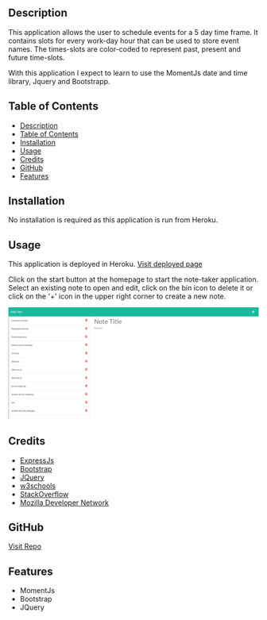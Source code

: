 ## <Note-Taker>

## Description

This application allows the user to schedule events for a 5 day time frame. It contains slots for every work-day hour that can be used to store event names.
The times-slots are color-coded to represent past, present and future time-slots.

With this application I expect to learn to use the MomentJs date and time library, Jquery and Bootstrapp.


## Table of Contents

  - [Description](#description)
  - [Table of Contents](#table-of-contents)
  - [Installation](#installation)
  - [Usage](#usage)
  - [Credits](#credits)
  - [GitHub](#github)
  - [Features](#features)


## Installation

No installation is required as this application is run from Heroku.

## Usage

This application is deployed in Heroku.
[Visit deployed page](https://note-taker-ajp.herokuapp.com/)

Click on the start button at the homepage to start the note-taker application.
Select an existing note to open and edit, click on the bin icon to delete it or click on the '+' icon in the upper right corner to create a new note. 

![Screenshot of the note taker application](/assets/images/screenshot.PNG)


## Credits

- [ExpressJs](https://momentjs.com/docs/)
- [Bootstrap](https://getbootstrap.com/)
- [JQuery](https://jquery.com/)
- [w3schools](https://www.w3schools.com/)
- [StackOverflow](https://stackoverflow.com/)
- [Mozilla Developer Network](https://developer.mozilla.org/en-US/)


## GitHub

[Visit Repo](https://github.com/aj-pena/Note-Taker.git)

## Features

- MomentJs
- Bootstrap
- JQuery
